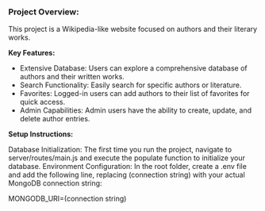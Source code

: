 ### Project Overview:

This project is a Wikipedia-like website focused on authors and their literary works.

**Key Features:**

- Extensive Database: Users can explore a comprehensive database of authors and their written works.
- Search Functionality: Easily search for specific authors or literature.
- Favorites: Logged-in users can add authors to their list of favorites for quick access.
- Admin Capabilities: Admin users have the ability to create, update, and delete author entries.

**Setup Instructions:**

Database Initialization: The first time you run the project, navigate to server/routes/main.js and execute the populate function to initialize your database.
Environment Configuration: In the root folder, create a .env file and add the following line, replacing (connection string) with your actual MongoDB connection string:

MONGODB_URI=(connection string)
